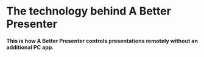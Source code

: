 # The technology behind A Better Presenter

**This is how A Better Presenter controls presentations remotely without an additional PC app.**